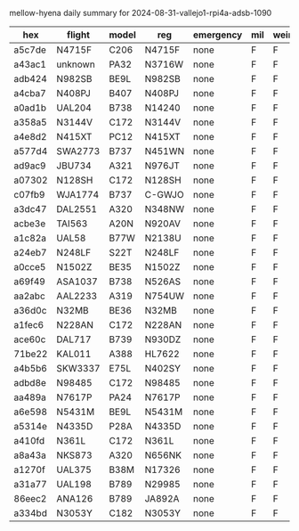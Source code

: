 mellow-hyena daily summary for 2024-08-31-vallejo1-rpi4a-adsb-1090

|hex|flight|model|reg|emergency|mil|weirdo|
|--|--|--|--|--|--|--|
|a5c7de|N4715F|C206|N4715F|none|F|F|
|a43ac1|unknown|PA32|N3716W|none|F|F|
|adb424|N982SB|BE9L|N982SB|none|F|F|
|a4cba7|N408PJ|B407|N408PJ|none|F|F|
|a0ad1b|UAL204|B738|N14240|none|F|F|
|a358a5|N3144V|C172|N3144V|none|F|F|
|a4e8d2|N415XT|PC12|N415XT|none|F|F|
|a577d4|SWA2773|B737|N451WN|none|F|F|
|ad9ac9|JBU734|A321|N976JT|none|F|F|
|a07302|N128SH|C172|N128SH|none|F|F|
|c07fb9|WJA1774|B737|C-GWJO|none|F|F|
|a3dc47|DAL2551|A320|N348NW|none|F|F|
|acbe3e|TAI563|A20N|N920AV|none|F|F|
|a1c82a|UAL58|B77W|N2138U|none|F|F|
|a24eb7|N248LF|S22T|N248LF|none|F|F|
|a0cce5|N1502Z|BE35|N1502Z|none|F|F|
|a69f49|ASA1037|B738|N526AS|none|F|F|
|aa2abc|AAL2233|A319|N754UW|none|F|F|
|a36d0c|N32MB|BE36|N32MB|none|F|F|
|a1fec6|N228AN|C172|N228AN|none|F|F|
|ace60c|DAL717|B739|N930DZ|none|F|F|
|71be22|KAL011|A388|HL7622|none|F|F|
|a4b5b6|SKW3337|E75L|N402SY|none|F|F|
|adbd8e|N98485|C172|N98485|none|F|F|
|aa489a|N7617P|PA24|N7617P|none|F|F|
|a6e598|N5431M|BE9L|N5431M|none|F|F|
|a5314e|N4335D|P28A|N4335D|none|F|F|
|a410fd|N361L|C172|N361L|none|F|F|
|a8a43a|NKS873|A320|N656NK|none|F|F|
|a1270f|UAL375|B38M|N17326|none|F|F|
|a31a77|UAL198|B789|N29985|none|F|F|
|86eec2|ANA126|B789|JA892A|none|F|F|
|a334bd|N3053Y|C182|N3053Y|none|F|F|
